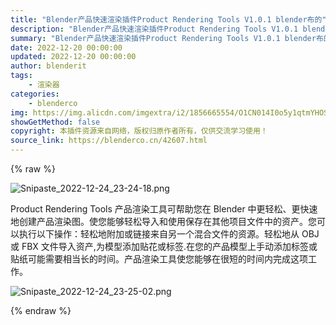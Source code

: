 ```yaml
---
title: "Blender产品快速渲染插件Product Rendering Tools V1.0.1 blender布的"
description: "Blender产品快速渲染插件Product Rendering Tools V1.0.1 blender布的"
summary: "Blender产品快速渲染插件Product Rendering Tools V1.0.1 blender布的"
date: 2022-12-20 00:00:00
updated: 2022-12-20 00:00:00
author: blenderit
tags: 
    - 渲染器
categories:
    - blenderco
img: https://img.alicdn.com/imgextra/i2/1856665554/O1CN014I0o5y1qtmYHOS5QX_!!1856665554.png
showGetMethod: false
copyright: 本插件资源来自网络，版权归原作者所有，仅供交流学习使用！
source_link: https://blenderco.cn/42607.html
---
```


{% raw %}
<p><img class="aligncenter" src="https://img.alicdn.com/imgextra/i2/1856665554/O1CN014I0o5y1qtmYHOS5QX_!!1856665554.png" alt="Snipaste_2022-12-24_23-24-18.png"></p><p>Product Rendering Tools 产品渲染工具可帮助您在 Blender 中更轻松、更快速地创建产品渲染图。使您能够轻松导入和使用保存在其他项目文件中的资产。您可以执行以下操作：轻松地附加或链接来自另一个混合文件的资源。轻松地从 OBJ 或 FBX 文件导入资产,为模型添加贴花或标签.在您的产品模型上手动添加标签或贴纸可能需要相当长的时间。产品渲染工具使您能够在很短的时间内完成这项工作。</p><p><img src="https://img.alicdn.com/imgextra/i2/1856665554/O1CN01SB4wF71qtmYQsC02U_!!1856665554.png" alt="Snipaste_2022-12-24_23-25-02.png"></p>
<div style="display: none">blenderco</div>
{% endraw %}